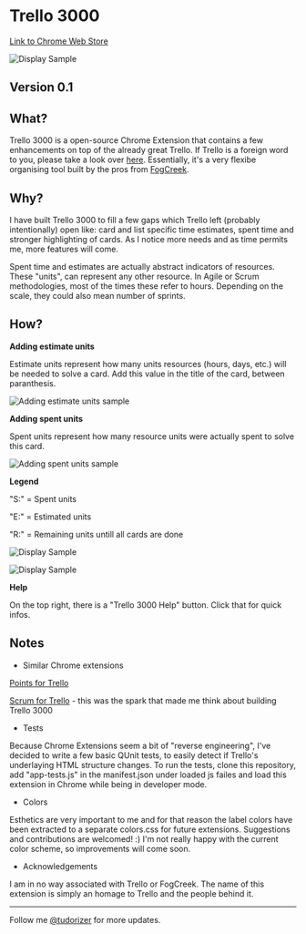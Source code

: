 **Trello 3000**
===

[Link to Chrome Web Store](http://bit.ly/12DIpSy)

![Display Sample](https://dl.dropbox.com/u/1618599/trello3000/big_screen.png)

Version 0.1
---

What?
---
Trello 3000 is a open-source Chrome Extension that contains a few enhancements on top of the already great Trello. 
If Trello is a foreign word to you, please take a look over [here](http://trello.com/).
Essentially, it's a very flexibe organising tool built by the pros from [FogCreek](http://www.fogcreek.com/).

Why?
---
I have built Trello 3000 to fill a few gaps which Trello left (probably intentionally) open like:
card and list specific time estimates, spent time and stronger highlighting of cards. 
As I notice more needs and as time permits me, more features will come.

Spent time and estimates are actually abstract indicators of resources. These "units", can
represent any other resource. In Agile or Scrum methodologies, most of the times these
refer to hours. Depending on the scale, they could also mean number of sprints. 

How?
---

**Adding estimate units**

Estimate units represent how many units resources (hours, days, etc.) will be 
needed to solve a card. Add this value in the title of the card, between paranthesis.

![Adding estimate units sample](https://dl.dropbox.com/u/1618599/trello3000/s1_round.png)

**Adding spent units**

Spent units represent how many resource units were actually spent to solve this card.

![Adding spent units sample](https://dl.dropbox.com/u/1618599/trello3000/s2_round.png)

**Legend**

"S:" = Spent units

"E:" = Estimated units

"R:" = Remaining units untill all cards are done

![Display Sample](https://dl.dropbox.com/u/1618599/trello3000/s3_round.png)

![Display Sample](https://dl.dropbox.com/u/1618599/trello3000/s4_round.png)

**Help**

On the top right, there is a "Trello 3000 Help" button. Click that for
quick infos.


Notes
---

+ Similar Chrome extensions

[Points for Trello](https://chrome.google.com/webstore/detail/points-for-trello/mkcpchladphoadhaclmnlphhijboljjk?hl=en-US&utm_source=chrome-ntp-launcher)

[Scrum for Trello](https://chrome.google.com/webstore/detail/scrum-for-trello/jdbcdblgjdpmfninkoogcfpnkjmndgje?hl=en-US&utm_source=chrome-ntp-launcher) - this was the spark that made me think about building Trello 3000

+ Tests

Because Chrome Extensions seem a bit of "reverse engineering", I've decided to write a few basic QUnit tests, 
to easily detect if Trello's underlaying HTML structure changes.
To run the tests, clone this repository, add "app-tests.js" in the manifest.json under loaded js failes and load this extension in Chrome while being in developer mode.

+ Colors

Esthetics are very important to me and for that reason the label colors have been
extracted to a separate colors.css for future extensions. Suggestions and contributions are
welcomed! :) I'm not really happy with the current color scheme, so improvements will come soon.

+ Acknowledgements

I am in no way associated with Trello or FogCreek. The name of
this extension is simply an homage to Trello and the people behind it.

---
Follow me [@tudorizer](http://twitter.com/tudorizer) for more updates.
